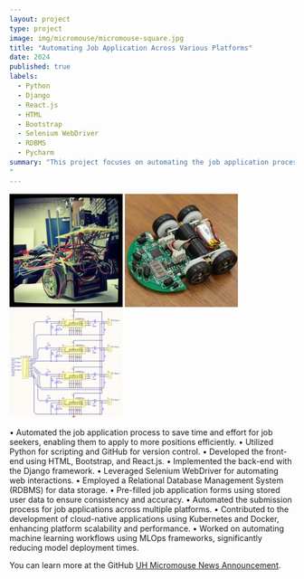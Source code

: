 ```yaml
---
layout: project
type: project
image: img/micromouse/micromouse-square.jpg
title: "Automating Job Application Across Various Platforms"
date: 2024
published: true
labels:
  - Python
  - Django
  - React.js
  - HTML
  - Bootstrap
  - Selenium WebDriver
  - RDBMS
  - Pycharm
summary: "This project focuses on automating the job application process to streamline the efforts of job seekers. By leveraging cutting-edge technologies, the system allows users to apply for multiple job positions efficiently and accurately. It integrates front-end and back-end systems with automation tools to simplify repetitive tasks, ensuring a seamless experience for users. This project demonstrates expertise in full-stack development and automation.
"
---
```


<div class="text-center p-4">
  <img width="200px" src="../img/micromouse/micromouse-robot.png" class="img-thumbnail" >
  <img width="200px" src="../img/micromouse/micromouse-robot-2.jpg" class="img-thumbnail" >
  <img width="200px" src="../img/micromouse/micromouse-circuit.png" class="img-thumbnail" >
</div>

• Automated the job application process to save time and effort for job seekers, enabling them to apply to more positions efficiently.
• Utilized Python for scripting and GitHub for version control.
• Developed the front-end using HTML, Bootstrap, and React.js.
• Implemented the back-end with the Django framework.
• Leveraged Selenium WebDriver for automating web interactions.
• Employed a Relational Database Management System (RDBMS) for data storage.
• Pre-filled job application forms using stored user data to ensure consistency and accuracy.
• Automated the submission process for job applications across multiple platforms.
• Contributed to the development of cloud-native applications using Kubernetes and Docker, enhancing platform
scalability and performance.
• Worked on automating machine learning workflows using MLOps frameworks, significantly reducing model
deployment times.

You can learn more at the GitHub [UH Micromouse News Announcement](https://manoa.hawaii.edu/news/article.php?aId=2857).
